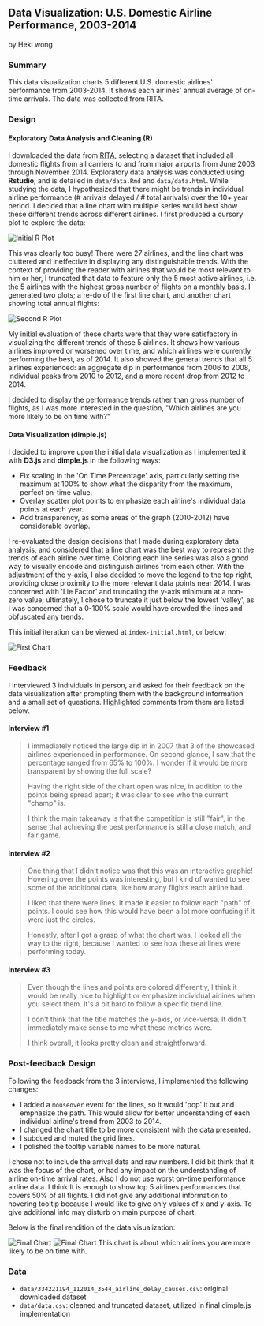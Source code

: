 ## Data Visualization: U.S. Domestic Airline Performance, 2003-2014
by Heki wong

### Summary

This data visualization charts 5 different U.S. domestic airlines' performance from 2003-2014.  It shows each airlines' annual average of on-time arrivals.  The data was collected from RITA.

### Design

#### Exploratory Data Analysis and Cleaning (R)

I downloaded the data from [RITA](http://www.transtats.bts.gov/OT_Delay/ot_delaycause1.asp?display=download&pn=0&month=11&year=2014), selecting a dataset that included all domestic flights from all carriers to and from major airports from June 2003 through November 2014.  Exploratory data analysis was conducted using **Rstudio**, and is detailed in `data/data.Rmd` and `data/data.html`.  While studying the data, I hypothesized that there might be trends in individual airline performance (# arrivals delayed / # total arrivals) over the 10+ year period.  I decided that a line chart with multiple series would best show these different trends across different airlines.  I first produced a cursory plot to explore the data:

![Initial R Plot](https://raw.githubusercontent.com/yanheki/audacity/master/r-initial-plot.png)

This was clearly too busy!  There were 27 airlines, and the line chart was cluttered and ineffective in displaying any distinguishable trends.  With the context of providing the reader with airlines that would be most relevant to him or her, I truncated that data to feature only the 5 most active airlines, i.e. the 5 airlines with the highest gross number of flights on a monthly basis.  I generated two plots; a re-do of the first line chart, and another chart showing total annual flights:

![Second R Plot](https://raw.githubusercontent.com/yanheki/audacity/master/r-second-plots.png)

My initial evaluation of these charts were that they were satisfactory in visualizing the different trends of these 5 airlines.  It shows how various airlines improved or worsened over time, and which airlines were currently performing the best, as of 2014.  It also showed the general trends that all 5 airlines experienced: an aggregate dip in performance from 2006 to 2008, individual peaks from 2010 to 2012, and a more recent drop from 2012 to 2014.

I decided to display the performance trends rather than gross number of flights, as I was more interested in the question, "Which airlines are you more likely to be on time with?"

#### Data Visualization (dimple.js)

I decided to improve upon the initial data visualization as I implemented it with **D3.js** and **dimple.js** in the following ways:

- Fix scaling in the 'On Time Percentage' axis, particularly setting the maximum at 100% to show what the disparity from the maximum, perfect on-time value.
- Overlay scatter plot points to emphasize each airline's individual data points at each year.
- Add transparency, as some areas of the graph (2010-2012) have considerable overlap.

I re-evaluated the design decisions that I made during exploratory data analysis, and considered that a line chart was the best way to represent the trends of each airline over time.  Coloring each line series was also a good way to visually encode and distinguish airlines from each other.  With the adjustment of the y-axis, I also decided to move the legend to the top right, providing close proximity to the more relevant data points near 2014.  I was concerned with 'Lie Factor' and truncating the y-axis minimum at a non-zero value; ultimately, I chose to truncate it just below the lowest 'valley', as I was concerned that a 0-100% scale would have crowded the lines and obfuscated any trends.

This initial iteration can be viewed at `index-initial.html`, or below:

![First Chart](https://raw.githubusercontent.com/yanheki/audacity/master/dimple-initial.png)

### Feedback

I interviewed 3 individuals in person, and asked for their feedback on the data visualization after prompting them with the background information and a small set of questions.  Highlighted comments from them are listed below:

#### Interview #1

> I immediately noticed the large dip in in 2007 that 3 of the showcased airlines experienced in performance.  On second glance, I saw that the percentage ranged from 65% to 100%.  I wonder if it would be more transparent by showing the full scale?
> 
> Having the right side of the chart open was nice, in addition to the points being spread apart; it was clear to see who the current "champ" is.
> 
> I think the main takeaway is that the competition is still "fair", in the sense that achieving the best performance is still a close match, and fair game.

#### Interview #2

> One thing that I didn't notice was that this was an interactive graphic!  Hovering over the points was interesting, but I kind of wanted to see some of the additional data, like how many flights each airline had.
> 
> I liked that there were lines.  It made it easier to follow each "path" of points.  I could see how this would have been a lot more confusing if it were just the circles.
> 
> Honestly, after I got a grasp of what the chart was, I looked all the way to the right, because I wanted to see how these airlines were performing today.

#### Interview #3

> Even though the lines and points are colored differently, I think it would be really nice to highlight or emphasize individual airlines when you select them.  It's a bit hard to follow a specific trend line.
> 
> I don't think that the title matches the y-axis, or vice-versa.  It didn't immediately make sense to me what these metrics were.
> 
> I think overall, it looks pretty clean and straightforward.

### Post-feedback Design

Following the feedback from the 3 interviews, I implemented the following changes:

- I added a `mouseover` event for the lines, so it would 'pop' it out and emphasize the path.  This would allow for better understanding of each individual airline's trend from 2003 to 2014.
- I changed the chart title to be more consistent with the data presented.
- I subdued and muted the grid lines.
- I polished the tooltip variable names to be more natural.

I chose not to include the arrival data and raw numbers. I did bit think that it was the focus of the chart, or had any impact on the understanding of airline on-time arrival rates. Also I do not  use worst on-time performance airline data. I think It is enough to show top 5 airlines performances that covers 50% of all flights. I did not give any additional information to hovering tooltip because I would like to give only values of x and y-axis. To give additional info may disturb on main purpose of chart.
 
 

 
 

Below is the final rendition of the data visualization:

![Final Chart](https://raw.githubusercontent.com/yanheki/audacity/master/dimple-final.png)
![Final Chart](https://raw.githubusercontent.com/yanheki/audacity/master/r-third-plots.png)
This chart is about which airlines you are more likely to be on time with.

### Data

- `data/334221194_112014_3544_airline_delay_causes.csv`: original downloaded dataset
- `data/data.csv`: cleaned and truncated dataset, utilized in final dimple.js implementation
